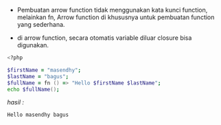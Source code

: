 - Pembuatan arrow function tidak menggunakan kata kunci function, melainkan fn, Arrow function di khususnya untuk pembuatan function yang sederhana.

* di arrow function, secara otomatis variable diluar closure bisa digunakan.

```zsh
<?php

$firstName = "masendhy";
$lastName = "bagus";
$fullName = fn () => "Hello $firstName $lastName";
echo $fullName();
```

_hasil :_

```zsh
Hello masendhy bagus
```
